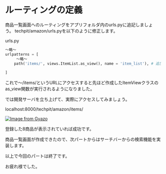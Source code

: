 # ルーティングの定義

商品一覧画面へのルーティングをアプリフォルダ内のurls.pyに追記しましょう。
techpit/amazon/urls.pyを以下のように修正します。

urls.py
```py
〜略〜
urlpatterns = [
     〜略〜
    path('items/', views.ItemList.as_view(), name = 'item_list'), # 追加
    
]
```

これで〜/items/というURLにアクセスすると先ほど作成したItemViewクラスのas_view関数が実行されるようになりました。

では開発サーバを立ち上げて、実際にアクセスしてみましょう。

localhost:8000/techpit/amazon/items/

[![Image from Gyazo](https://i.gyazo.com/deb637363f6ddb26c75c04e78617bc29.png)](https://gyazo.com/deb637363f6ddb26c75c04e78617bc29)

登録した8商品が表示されていれば成功です。

商品一覧画面が作成できたので、次パートからはサーチバーからの検索機能を実装します。

以上で今回のパートは終了です。

お疲れ様でした。
